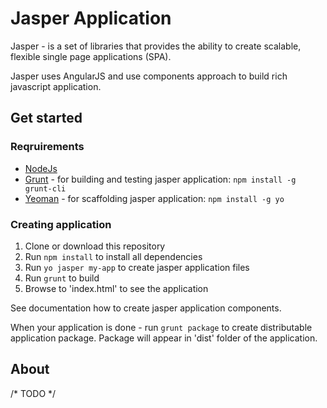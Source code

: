 # Jasper Application

Jasper - is a set of libraries that provides the ability to create scalable, flexible single page applications (SPA).

Jasper uses AngularJS and use components approach to build rich javascript application.

## Get started

### Reqruirements

- [NodeJs](http://nodejs.org/)
- [Grunt](http://gruntjs.com/) - for building and testing jasper application: `npm install -g grunt-cli`
- [Yeoman](http://yeoman.io/) - for scaffolding jasper application: `npm install -g yo`


### Creating application

1. Clone or download this repository
2. Run `npm install` to install all dependencies
3. Run `yo jasper my-app` to create jasper application files
4. Run `grunt` to build
5. Browse to 'index.html' to see the application

See documentation how to create jasper application components.

When your application is done - run `grunt package` to create distributable application package.
Package will appear in 'dist' folder of the application.

## About

/* TODO */